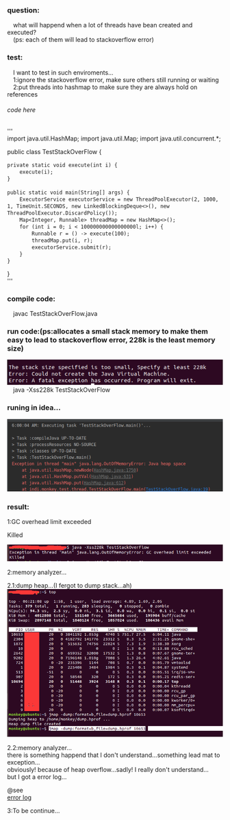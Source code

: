 ### question:   
&ensp;&ensp;what will happend when a lot of threads have bean created and executed?  
&ensp;&ensp;(ps: each of them will lead to stackoverflow error)  

### test:  
&ensp;&ensp;I want to test in such enviroments...  
&ensp;&ensp;1:ignore the stackoverflow error, make sure others still running or waiting  
&ensp;&ensp;2:put threads into hashmap to make sure they are always hold on references  

###### code here  
'''  
import java.util.HashMap;
import java.util.Map;
import java.util.concurrent.*;

public class TestStackOverFlow {

    private static void execute(int i) {
        execute(i);
    }

    public static void main(String[] args) {
        ExecutorService executorService = new ThreadPoolExecutor(2, 1000, 1, TimeUnit.SECONDS, new LinkedBlockingDeque<>(), new ThreadPoolExecutor.DiscardPolicy());
        Map<Integer, Runnable> threadMap = new HashMap<>();
        for (int i = 0; i < 100000000000000000l; i++) {
            Runnable r = () -> execute(100);
            threadMap.put(i, r);
            executorService.submit(r);
        }
    }
}  
'''

### compile code:  
&ensp;&ensp;javac TestStackOverFlow.java  

### run code:(ps:allocates a small stack memory to make them easy to lead to stackoverflow error, 228k is the least memory size)  
![avatar](../testStatckOverFlow/least_memory.png)  
&ensp;&ensp;java -Xss228k TestStackOverFlow  

### runing in idea...  
![avatar](../testStatckOverFlow/runing_in_idea.png)  


### result:  

1:GC overhead limit exceeded  

Killed  

![avatar](../testStatckOverFlow/result_1.png)

2:memory analyzer...  

2.1:dump heap...(I fergot to dump stack...ah)  
![avatar](../testStatckOverFlow/top_and_dump.png)  

2.2:memory analyzer...  
there is something happend that I don't understand...something lead mat to exception...  
obviously! because of heap overflow...sadly! I really don't understand...  
but I got a error log...  

@see  
[error log](../testStatckOverFlow/hs_err_pid11477.log)  

3:To be continue...  

